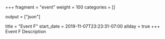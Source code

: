 +++
fragment = "event"
weight = 100
categories = []

output = ["json"]

title = "Event F"
start_date = 2019-11-07T23:23:31-07:00
allday = true
+++
Event F Description